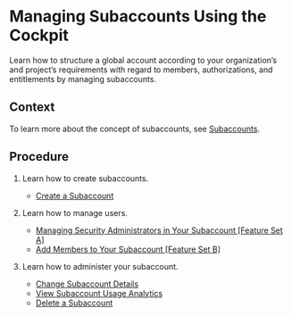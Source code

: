 <!-- loio55d0b6d8b96846b8ae93b85194df0944 -->

# Managing Subaccounts Using the Cockpit

Learn how to structure a global account according to your organization’s and project’s requirements with regard to members, authorizations, and entitlements by managing subaccounts.



## Context

To learn more about the concept of subaccounts, see [Subaccounts](../10_concepts/account-model-8ed4a70.md#loio8d6e3a0fa4ab43e4a421d3ed08128afa).



## Procedure

1.  Learn how to create subaccounts.

    -   [Create a Subaccount](create-a-subaccount-05280a1.md)

2.  Learn how to manage users.

    -   [Managing Security Administrators in Your Subaccount \[Feature Set A\]](managing-security-administrators-in-your-subaccount-feature-set-a-6752c4b.md)
    -   [Add Members to Your Subaccount \[Feature Set B\]](add-members-to-your-subaccount-feature-set-b-1e1b7b6.md)

3.  Learn how to administer your subaccount.

    -   [Change Subaccount Details](change-subaccount-details-567d4a8.md)
    -   [View Subaccount Usage Analytics](view-subaccount-usage-analytics-8f4d9db.md)
    -   [Delete a Subaccount](delete-a-subaccount-419dc3d.md)



